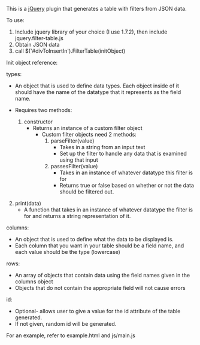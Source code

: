 This is a [jQuery](http://jquery.com) plugin that generates a table with filters from JSON data.

To use:

 1. Include jquery library of your choice (I use 1.7.2), then include jquery.filter-table.js
 2. Obtain JSON data
 3. call $('#divToInsertIn').FilterTable(initObject)

Init object reference:

types:

 - An object that is used to define data types.  Each object inside of it should have the name of the datatype that it represents as the field name.
 - Requires two methods:

   1. constructor
      * Returns an instance of a custom filter object
        * Custom filter objects need 2 methods:
           1. parseFilter(value)
               * Takes in a string from an input text
               * Set up the filter to handle any data that is examined using that input
           2. passesFilter(value)
               * Takes in an instance of whatever datatype this filter is for
               * Returns true or false based on whether or not the data should be filtered out.
  2. print(data)
      * A function that takes in an instance of whatever datatype the filter is for and returns a string representation of it.

columns:

  * An object that is used to define what the data to be displayed is.
  * Each column that you want in your table should be a field name, and each value should be the type (lowercase)
    
rows:

  * An array of objects that contain data using the field names given in the columns object
  * Objects that do not contain the appropriate field will not cause errors

id:

  * Optional- allows user to give a value for the id attribute of the table generated.
  * If not given, random id will be generated.
    
For an example, refer to example.html and js/main.js